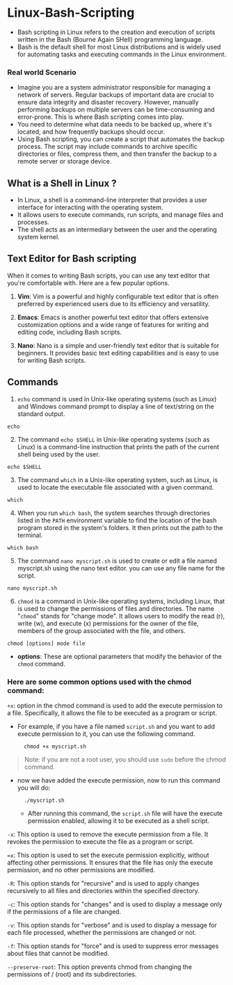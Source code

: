 # Linux-Bash-Scripting
- Bash scripting in Linux refers to the creation and execution of scripts written in the Bash (Bourne Again SHell) programming language.
- Bash is the default shell for most Linux distributions and is widely used for automating tasks and executing commands in the Linux environment.

### Real world Scenario 
- Imagine you are a system administrator responsible for managing a network of servers. Regular backups of important data are crucial to ensure data integrity and disaster recovery. However, manually performing backups on multiple servers can be time-consuming and error-prone. This is where Bash scripting comes into play.
- You need to determine what data needs to be backed up, where it's located, and how frequently backups should occur.
- Using Bash scripting, you can create a script that automates the backup process. The script may include commands to archive specific directories or files, compress them, and then transfer the backup to a remote server or storage device.

## What is a Shell in Linux ? 
- In Linux, a shell is a command-line interpreter that provides a user interface for interacting with the operating system. 
- It allows users to execute commands, run scripts, and manage files and processes.
- The shell acts as an intermediary between the user and the operating system kernel.

## Text Editor for Bash scripting
When it comes to writing Bash scripts, you can use any text editor that you're comfortable with. Here are a few popular options.
1. **Vim**: Vim is a powerful and highly configurable text editor that is often preferred by experienced users due to its efficiency and versatility.

2. **Emacs**: Emacs is another powerful text editor that offers extensive customization options and a wide range of features for writing and editing code, including Bash scripts.

3. **Nano**: Nano is a simple and user-friendly text editor that is suitable for beginners. It provides basic text editing capabilities and is easy to use for writing Bash scripts.

## Commands 

1. `echo` command is used in Unix-like operating systems (such as Linux) and Windows command prompt to display a line of text/string on the standard output.
```shell
echo
```
2. The command `echo $SHELL` in Unix-like operating systems (such as Linux) is a command-line instruction that prints the path of the current shell being used by the user.
```shell 
echo $SHELL
```

3. The command `which` in a Unix-like operating system, such as Linux, is used to locate the executable file associated with a given command.
```shell
which
```

4. When you run `which bash`, the system searches through directories listed in the `PATH` environment variable to find the location of the bash program stored in the system's folders. It then prints out the path to the terminal. 
```shell
which bash
```

5. The command `nano myscript.sh` is used to create or edit a file named myscript.sh using the nano text editor. you can use any file name for the script. 
```shell
nano myscript.sh
```

6. `chmod` is a command in Unix-like operating systems, including Linux, that is used to change the permissions of files and directories. The name "`chmod`" stands for "change mode". It allows users to modify the read (r), write (w), and execute (x) permissions for the owner of the file, members of the group associated with the file, and others.
```shell
chmod [options] mode file
```
- **options**: These are optional parameters that modify the behavior of the `chmod` command. 

### Here are some common options used with the chmod command:

`+x`: option in the chmod command is used to add the execute permission to a file. Specifically, it allows the file to be executed as a program or script.
- For example, if you have a file named `script.sh` and you want to add execute permission to it, you can use the following command. 

        chmod +x myscript.sh

>Note: if you are not a root user, you should use `sudo` before the chmod command.
- now we have added the execute permission, now to run this command you will do: 

        ./myscript.sh

    - After running this command, the `script.sh` file will have the execute permission enabled, allowing it to be executed as a shell script.

`-x`: This option is used to remove the execute permission from a file. It revokes the permission to execute the file as a program or script.

`=x`: This option is used to set the execute permission explicitly, without affecting other permissions. It ensures that the file has only the execute permission, and no other permissions are modified.

`-R`: This option stands for "recursive" and is used to apply changes recursively to all files and directories within the specified directory.

`-c`: This option stands for "changes" and is used to display a message only if the permissions of a file are changed.

`-v`: This option stands for "verbose" and is used to display a message for each file processed, whether the permissions are changed or not.

`-f`: This option stands for "force" and is used to suppress error messages about files that cannot be modified.

`--preserve-root`: This option prevents chmod from changing the permissions of / (root) and its subdirectories.



